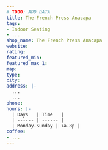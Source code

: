 ```yaml
---
# TODO: ADD DATA
title: The French Press Anacapa
tags:
- Indoor Seating
- ...
shop_name: The French Press Anacapa
website:
rating:
featured_min:
featured_max_1:
map:
type:
city:
address: |-
  ...
  ...
phone:
hours: |-
  | Days   | Time   |
  | ------ | ------ |
  | Monday-Sunday | 7a-8p |
coffee:
- ...
---
```

